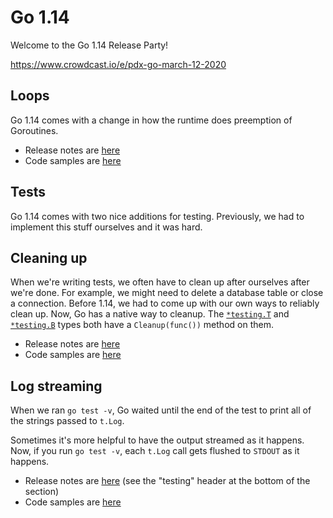 # Go 1.14

Welcome to the Go 1.14 Release Party!

https://www.crowdcast.io/e/pdx-go-march-12-2020

## Loops

Go 1.14 comes with a change in how the runtime does preemption of Goroutines.

- Release notes are [here](https://golang.org/doc/go1.14#runtime)
- Code samples are [here](./01-loop_preemption.go)

## Tests
 
Go 1.14 comes with two nice additions for testing. Previously, we had to implement this stuff ourselves and it was hard.

## Cleaning up

When we're writing tests, we often have to clean up after ourselves after we're done. For example, we might need to delete a database table or close a connection. Before 1.14, we had to come up with our own ways to reliably clean up. Now, Go has a native way to cleanup. The [`*testing.T`](https://golang.org/pkg/testing/#T.Cleanup) and [`*testing.B`](https://golang.org/pkg/testing/#B.Cleanup) types both have a `Cleanup(func())` method on them.

- Release notes are [here](https://golang.org/doc/go1.14#testing)
- Code samples are [here](./tests/cleanup_test.go)

## Log streaming

When we ran `go test -v`, Go waited until the end of the test to print all of the strings passed to `t.Log`. 

Sometimes it's more helpful to have the output streamed as it happens. Now, if you run `go test -v`, each `t.Log` call gets flushed to `STDOUT` as it happens.

- Release notes are [here](https://golang.org/doc/go1.14#go-command) (see the "testing" header at the bottom of the section)
- Code samples are [here](./tests/stream_test.go)
